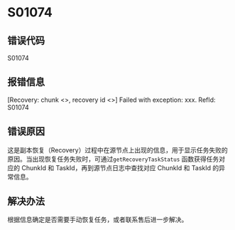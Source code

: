 # S01074

## 错误代码

S01074

## 报错信息

[Recovery: chunk <>, recovery id <>] Failed with exception: xxx. RefId:
S01074

## 错误原因

这是副本恢复（Recovery）过程中在源节点上出现的信息，用于显示任务失败的原因。当出现恢复任务失败时，可通过`getRecoveryTaskStatus` 函数获得任务对应的 ChunkId 和 TaskId，再到源节点日志中查找对应 ChunkId 和
TaskId 的异常信息。

## 解决办法

根据信息确定是否需要手动恢复任务，或者联系售后进一步解决。

